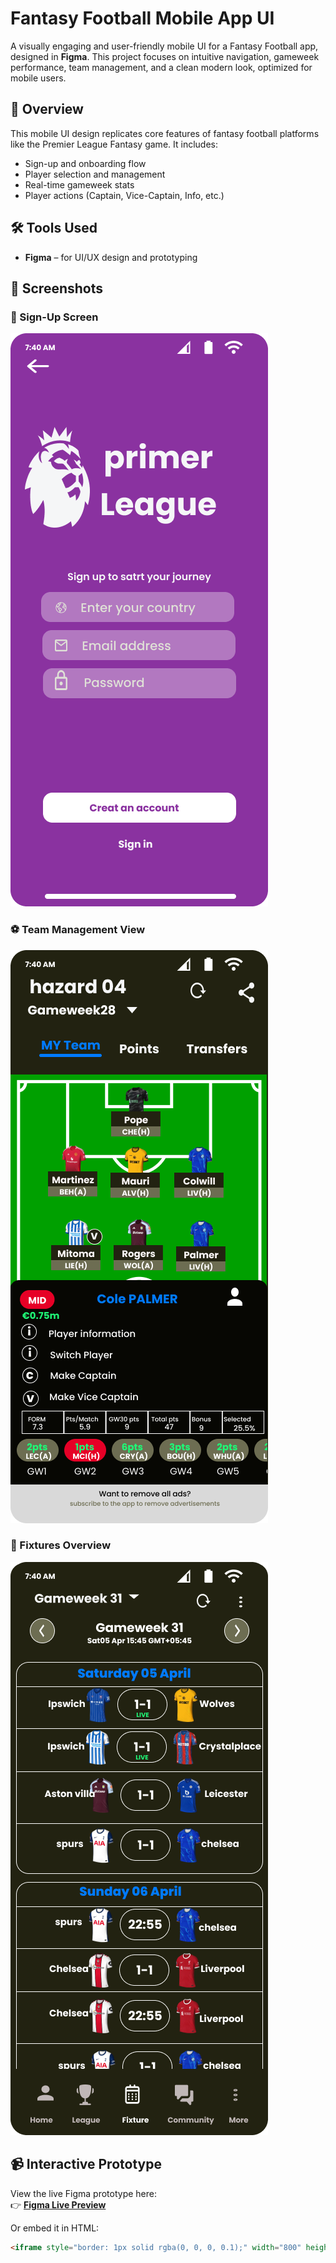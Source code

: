 # Fantasy Football Mobile App UI

A visually engaging and user-friendly mobile UI for a Fantasy Football app, designed in **Figma**. This project focuses on intuitive navigation, gameweek performance, team management, and a clean modern look, optimized for mobile users.

## 🎨 Overview

This mobile UI design replicates core features of fantasy football platforms like the Premier League Fantasy game. It includes:

- Sign-up and onboarding flow
- Player selection and management
- Real-time gameweek stats
- Player actions (Captain, Vice-Captain, Info, etc.)

## 🛠️ Tools Used

- **Figma** – for UI/UX design and prototyping

## 📸 Screenshots

### 🔐 Sign-Up Screen
![Sign-Up Screen](./sign-up-screen.png)

### ⚽ Team Management View
![Team Management](./team-management.png)

### 📅 Fixtures Overview
![Fixture View](./fixture-overview.png)


## 📹 Interactive Prototype

View the live Figma prototype here:  
👉 [**Figma Live Preview**](https://embed.figma.com/proto/KUQm4G7Se26wYDOsK2IBNE/Untitled?node-id=10-126&p=f&scaling=scale-down&content-scaling=fixed&page-id=6%3A52&starting-point-node-id=10%3A126&embed-host=share)

Or embed it in HTML:

```html
<iframe style="border: 1px solid rgba(0, 0, 0, 0.1);" width="800" height="450" src="https://embed.figma.com/proto/KUQm4G7Se26wYDOsK2IBNE/Untitled?node-id=10-126&p=f&scaling=scale-down&content-scaling=fixed&page-id=6%3A52&starting-point-node-id=10%3A126&embed-host=share" allowfullscreen></iframe>
